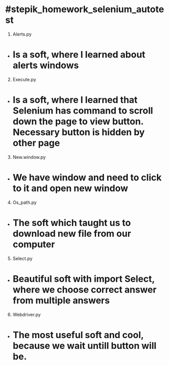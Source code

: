 #stepik_homework_selenium_autotest  
  =============================  
1)  Alerts.py  
- Is a soft, where I learned about alerts windows
  =============================  
2)  Execute.py  
- Is a soft, where I learned that Selenium has command to scroll down the page to view button. Necessary button is hidden by other page
  =============================  
3)  New.window.py  
- We have window and need to click to it and open new window
  =============================  
4) Os_path.py  
- The soft which taught us to download new file from our computer
  =============================  
5) Select.py  
- Beautiful soft with import Select, where we choose correct answer from multiple answers
  =============================  
6) Webdriver.py  
- The most useful soft and cool, because we wait untill button will be.
  =============================  